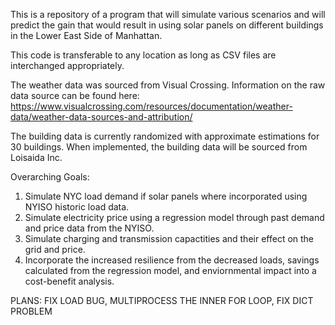 This is a repository of a program that will simulate various scenarios and will predict the gain that would result in using solar panels on different buildings in the Lower East Side of Manhattan.

This code is transferable to any location as long as CSV files are interchanged appropriately.

The weather data was sourced from Visual Crossing. Information on the raw data source can be found here: https://www.visualcrossing.com/resources/documentation/weather-data/weather-data-sources-and-attribution/

The building data is currently randomized with approximate estimations for 30 buildings. When implemented, the building data will be sourced from Loisaida Inc. 

Overarching Goals: 
1. Simulate NYC load demand if solar panels where incorporated using NYISO historic load data.
2. Simulate electricity price using a regression model through past demand and price data from the NYISO. 
3. Simulate charging and transmission capactities and their effect on the grid and price.
4. Incorporate the increased resilience from the decreased loads, savings calculated from the regression model, and enviornmental impact into a cost-benefit analysis.


PLANS: FIX LOAD BUG, MULTIPROCESS THE INNER FOR LOOP, FIX DICT PROBLEM